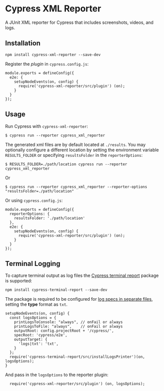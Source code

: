 # Cypress XML Reporter
A JUnit XML reporter for Cypress that includes screenshots, videos, and logs.

## Installation

```
npm install cypress-xml-reporter --save-dev
```

Register the *plugin* in `cypress.config.js`:
```
module.exports = defineConfig({
  e2e: {
    setupNodeEvents(on, config) {
      require('cypress-xml-reporter/src/plugin') (on);
    }
  }
});
```

## Usage
Run Cypress with `cypress-xml-reporter`:

```
$ cypress run --reporter cypress_xml_reporter
```

The generated xml files are by default located at `./results`. You may optionally configure a different location by setting the environment variable `RESULTS_FOLDER` or specifying `resultsFolder` in the `reporterOptions`:

```
$ RESULTS_FOLDER=./path/location cypress run --reporter cypress_xml_reporter
```
Or
```
$ cypress run --reporter cypress_xml_reporter --reporter-options "resultsFolder=./path/location"
```
Or using `cypress.config.js`:
```
module.exports = defineConfig({
  reporterOptions: {
    resultsFolder: './path/location'
  },
  e2e: {
    setupNodeEvents(on, config) {
      require('cypress-xml-reporter/src/plugin') (on);
    }
  }
});
```

## Terminal Logging
To capture terminal output as log files the [Cypress terminal report](https://www.npmjs.com/package/cypress-terminal-report) package is supported:

```
npm install cypress-terminal-report --save-dev
```
The package is required to be configured for [log specs in separate files](https://github.com/archfz/cypress-terminal-report#logging-to-files), setting the **type** format as `txt`.

```
setupNodeEvents(on, config) {
  const logsOptions = {
    printLogsToConsole: "always", // onFail or always
    printLogsToFile: "always",    // onFail or always
    outputRoot: config.projectRoot + '/cypress/',
    specRoot: 'cypress/e2e',
    outputTarget: {
      'logs|txt': 'txt',
    }
  };
  require('cypress-terminal-report/src/installLogsPrinter')(on, logsOptions);
}
```

And pass in the `logsOptions` to the reporter plugin:
```
  require('cypress-xml-reporter/src/plugin') (on, logsOptions);
```